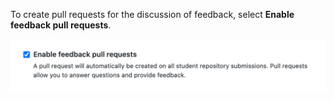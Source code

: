 To create pull requests for the discussion of feedback, select **Enable feedback pull requests**.

<div class="procedural-image-wrapper">
  <img alt="Checkbox for 'Enable feedback pull requests'" class="procedural-image-wrapper" src="/assets/images/help/classroom/assignments-enable-feedback-pull-requests.png">
</div>
